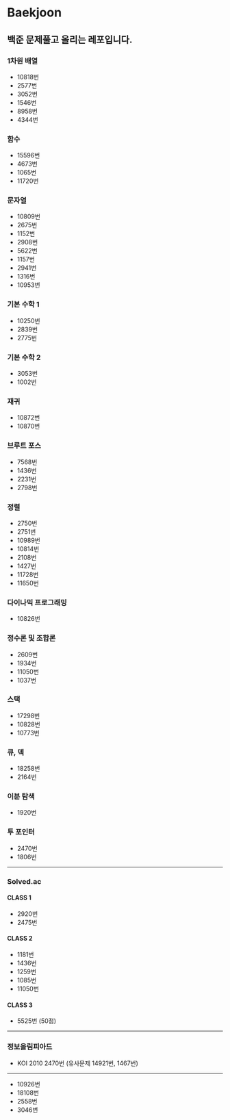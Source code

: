 # Baekjoon
## 백준 문제풀고 올리는 레포입니다.

### 1차원 배열
* 10818번
* 2577번
* 3052번
* 1546번
* 8958번
* 4344번
### 함수
* 15596번
* 4673번
* 1065번
* 11720번
### 문자열
* 10809번
* 2675번
* 1152번
* 2908번
* 5622번
* 1157번
* 2941번
* 1316번
* 10953번
### 기본 수학 1
* 10250번
* 2839번
* 2775번
### 기본 수학 2
* 3053번
* 1002번
### 재귀
* 10872번
* 10870번
### 브루트 포스
* 7568번
* 1436번
* 2231번
* 2798번
### 정렬
* 2750번
* 2751번
* 10989번
* 10814번
* 2108번
* 1427번
* 11728번
* 11650번
### 다이나믹 프로그래밍
* 10826번
### 정수론 및 조합론
* 2609번
* 1934번
* 11050번
* 1037번
### 스택
* 17298번
* 10828번
* 10773번
### 큐, 덱
* 18258번
* 2164번
### 이분 탐색
* 1920번
### 투 포인터
* 2470번
* 1806번
********************
### Solved.ac
#### CLASS 1
* 2920번
* 2475번
#### CLASS 2
* 1181번
* 1436번
* 1259번
* 1085번
* 11050번
#### CLASS 3
* 5525번 (50점)
********************
### 정보올림피아드
* KOI 2010 2470번 (유사문제 14921번, 1467번)
********************
* 10926번
* 18108번
* 2558번
* 3046번
